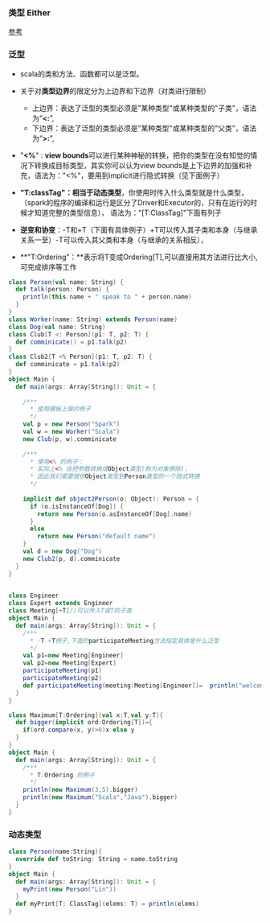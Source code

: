 ### 类型 Either
 
[参考](http://wiki.jikexueyuan.com/project/guides-to-scala-book/chp7-the-either-type.html)
 
### 泛型
 
- scala的类和方法、函数都可以是泛型。
- 关于对**类型边界**的限定分为上边界和下边界（对类进行限制）
  - 上边界：表达了泛型的类型必须是"某种类型"或某种类型的"子类"，语法为“**<:**”,
  - 下边界：表达了泛型的类型必须是"某种类型"或某种类型的"父类"，语法为“**>:**”,
 
 
- "**<%**" : **view bounds**可以进行某种神秘的转换，把你的类型在没有知觉的情况下转换成目标类型，其实你可以认为view bounds是上下边界的加强和补充，语法为："<%"，要用到implicit进行隐式转换（见下面例子）
- **"T:classTag"：相当于动态类型**，你使用时传入什么类型就是什么类型，（spark的程序的编译和运行是区分了Driver和Executor的，只有在运行的时候才知道完整的类型信息）， 语法为："[T:ClassTag]"下面有列子
- **逆变和协变**：-T和+T（下面有具体例子）+T可以传入其子类和本身（与继承关系一至）-T可以传入其父类和本身（与继承的关系相反），
 
 
- **"T:Ordering"：**表示将T变成Ordering[T],可以直接用其方法进行比大小,可完成排序等工作
 
``` scala
class Person(val name: String) {
  def talk(person: Person) {
    println(this.name + " speak to " + person.name)
  }
}
class Worker(name: String) extends Person(name)
class Dog(val name: String)
class Club[T <: Person](p1: T, p2: T) {
  def comminicate() = p1.talk(p2)
}
class Club2[T <% Person](p1: T, p2: T) {
  def comminicate = p1.talk(p2)
}
object Main {
  def main(args: Array[String]): Unit = {
 
    /***
      * 使用模板上限的例子
      */
    val p = new Person("Spark")
    val w = new Worker("Scala")
    new Club(p, w).comminicate
 
    /***
      * 使用<% 的例子：
      * 实际上<% 会把参数转换成Object类型(称为对象擦除)，
      * 因此我们需要提供Object类型到Person类型的一个隐式转换
      */
 
    implicit def object2Person(o: Object): Person = {
      if (o.isInstanceOf[Dog]) {
        return new Person(o.asInstanceOf[Dog].name)
      }
      else
        return new Person("default name")
    }
    val d = new Dog("Dog")
    new Club2(p, d).comminicate
  }
}
 
```
 
```scala
class Engineer
class Expert extends Engineer
class Meeting[+T]//可以传入T或T的子类
object Main {
  def main(args: Array[String]): Unit = {
    /***
      * -T +T例子,下面的participateMeeting方法指定具体是什么泛型
      */
    val p1=new Meeting[Engineer]
    val p2=new Meeting[Expert]
    participateMeeting(p1)
    participateMeeting(p2)
    def participateMeeting(meeting:Meeting[Engineer])=  println("welcome")
  }
}
```
 
```scala
class Maximum[T:Ordering](val x:T,val y:T){
  def bigger(implicit ord:Ordering[T])={
    if(ord.compare(x, y)>0)x else y
  }
}
object Main {
  def main(args: Array[String]): Unit = {
    /***
      * T:Ordering 的例子
      */
    println(new Maximum(3,5).bigger)
    println(new Maximum("Scala","Java").bigger)
  }
}
```
 
### 动态类型
 
```scala
class Person(name:String){
  override def toString: String = name.toString
}
object Main {
  def main(args: Array[String]): Unit = {
    myPrint(new Person("Lin"))
  }
  def myPrint[T: ClassTag](elems: T) = println(elems)
}
```
 